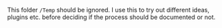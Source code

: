 This folder `/Temp` should be ignored. I use this to try out different ideas, plugins etc. before deciding if the process should be documented or not.
